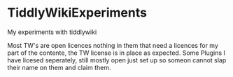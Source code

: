 # TiddlyWikiExperiments
My experiments with tiddlywiki

Most TW's are open licences nothing in them that need a licences for my part of the contente, the TW license is in place as expected.
Some Plugins I have licesed seperately, still mostly open just set up so someon cannot slap their name on them and claim them.

